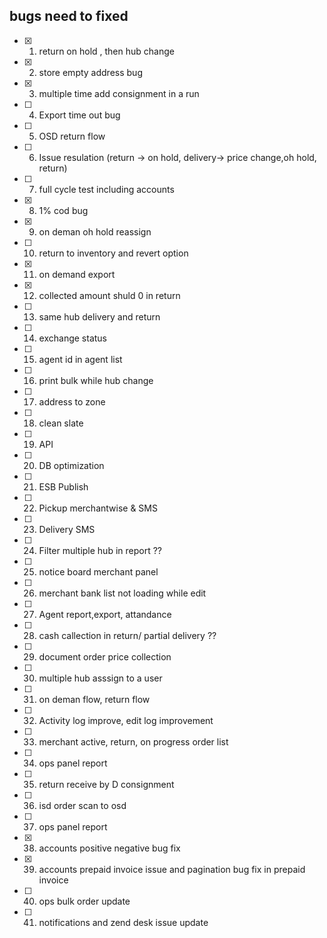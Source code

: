 ## bugs need to fixed


- [x] 1. return on hold , then hub change
- [x] 2. store empty address bug
- [x] 3. multiple time add consignment in a run
- [ ] 4. Export time out bug
- [ ] 5. OSD return flow
- [ ] 6. Issue resulation (return -> on hold, delivery-> price change,oh hold, return)
- [ ] 7. full cycle test including accounts
- [x] 8. 1% cod bug
- [x] 9. on deman oh hold reassign
- [ ] 10. return to inventory and revert option
- [x] 11. on demand export
- [x] 12. collected amount shuld 0 in return
- [ ] 13. same hub delivery and return
- [ ] 14. exchange status
- [ ] 15. agent id in agent list
- [ ] 16. print bulk while hub change
- [ ] 17. address to zone
- [ ] 18. clean slate
- [ ] 19. API
- [ ] 20. DB optimization
- [ ] 21. ESB Publish
- [ ] 22. Pickup merchantwise & SMS
- [ ] 23. Delivery SMS
- [ ] 24. Filter multiple hub in report ??
- [ ] 25. notice board merchant panel
- [ ] 26. merchant bank list not loading while edit
- [ ] 27. Agent report,export, attandance
- [ ] 28. cash callection in return/ partial delivery ??
- [ ] 29. document order price collection
- [ ] 30. multiple hub asssign to a user
- [ ] 31. on deman flow, return flow
- [ ] 32. Activity log improve, edit log improvement
- [ ] 33. merchant active, return, on progress order list
- [ ] 34. ops panel report
- [ ] 35. return receive by D consignment
- [ ] 36. isd order scan to osd
- [ ] 37. ops panel report
- [x] 38. accounts positive negative bug fix
- [x] 39. accounts prepaid invoice issue and pagination bug fix in prepaid invoice
- [ ] 40. ops bulk order update
- [ ] 41. notifications and zend desk issue update
